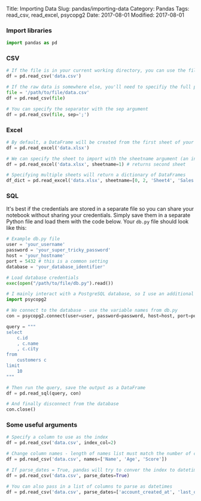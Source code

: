 Title: Importing Data
Slug: pandas/importing-data
Category: Pandas
Tags: read_csv, read_excel, psycopg2
Date: 2017-08-01
Modified: 2017-08-01

### Import libraries


```python
import pandas as pd
```

### CSV


```python
# If the file is in your current working directory, you can use the filename as an arguement
df = pd.read_csv('data.csv')

# If the raw data is somewhere else, you'll need to specifiy the full path
file = '/path/to/file/data.csv'
df = pd.read_csv(file)

# You can specify the separator with the sep argument
df = pd.read_csv(file, sep=';')
```

### Excel


```python
# By default, a DataFrame will be created from the first sheet of your Excel file
df = pd.read_excel('data.xlsx')

# We can specify the sheet to import with the sheetname argument (an integer or string)
df = pd.read_excel('data.xlsx', sheetname=1) # returns second sheet

# Specifying multiple sheets will return a dictionary of DataFrames
df_dict = pd.read_excel('data.xlsx', sheetname=[0, 2, 'Sheet4', 'Sales 2016'])
```

### SQL
It's best if the credentials are stored in a separate file so you can share your notebook without sharing your credentials. Simply save them in a separate Python file and load them with the code below. Your ```db.py``` file should look like this:


```python
# Example db.py file
user = 'your_username'
password = 'your_super_tricky_password'
host = 'your_hostname'
port = 5432 # this is a common setting
database = 'your_database_identifier'
```


```python
# Load database credentials
exec(open("/path/to/file/db.py").read())
```


```python
# I mainly interact with a PostgreSQL database, so I use an additional library for this
import psycopg2

# We connect to the database - use the variable names from db.py
con = psycopg2.connect(user=user, password=password, host=host, port=port, database=database)

query = """
select
    c.id
    , c.name
    , c.city
from
    customers c
limit
    10
"""

# Then run the query, save the output as a DataFrame
df = pd.read_sql(query, con)

# And finally disconnect from the database
con.close()
```

### Some useful arguments


```python
# Specify a column to use as the index
df = pd.read_csv('data.csv', index_col=2)

# Change column names - length of names list must match the number of columns
df = pd.read_csv('data.csv', names=['Name', 'Age', 'Score'])

# If parse_dates = True, pandas will try to conver the index to datetime
df = pd.read_csv('data.csv', parse_dates=True)

# You can also pass in a list of columns to parse as datetimes
df = pd.read_csv('data.csv', parse_dates=['account_created_at', 'last_order_date']
```
